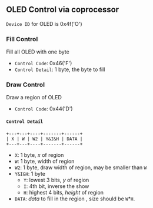 OLED Control via coprocessor
----------------------------

`Device ID` for OLED is 0x4f('O')

### Fill Control

Fill all OLED with one byte

* `Control Code`: 0x46('F')
* `Control Detail`: 1 byte, the byte to fill

### Draw Control

Draw a region of OLED

* `Control Code`: 0x44('D')

#### `Control Detail`

```
+---+---+----+-------+------+
| X | W | W2 | Y&I&H | DATA |
+---+---+----+-------+------+
```

* `X`: 1 byte, *x* of region
* `W`: 1 byte, width of region
* `W2`: 1 byte, draw width of region, may be smaller than `W`
* `Y&I&H`: 1 byte
    - `Y`: lowest 3 bits, *y* of region
    - `I`: 4th bit, inverse the show
    - `H`: highest 4 bits, *height* of region
* `DATA`: *data* to fill in the region
  , size should be `W`*`H`.

